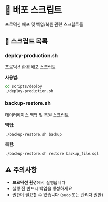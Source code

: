 # 🚀 배포 스크립트

프로덕션 배포 및 백업/복원 관련 스크립트들

## 📜 스크립트 목록

### deploy-production.sh
프로덕션 환경 배포 스크립트

**사용법:**
```bash
cd scripts/deploy
./deploy-production.sh
```

### backup-restore.sh
데이터베이스 백업 및 복원 스크립트

**백업:**
```bash
./backup-restore.sh backup
```

**복원:**
```bash
./backup-restore.sh restore backup_file.sql
```

## ⚠️ 주의사항

- **프로덕션 환경**에서 실행됩니다
- 실행 전 반드시 백업을 생성하세요
- 권한이 필요할 수 있습니다 (`sudo` 또는 관리자 권한)